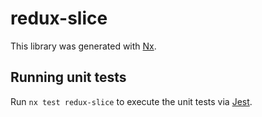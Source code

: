 # redux-slice

This library was generated with [Nx](https://nx.dev).

## Running unit tests

Run `nx test redux-slice` to execute the unit tests via [Jest](https://jestjs.io).
